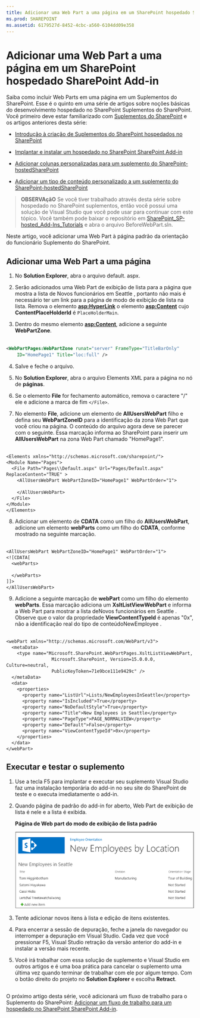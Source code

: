 ```yaml
---
title: Adicionar uma Web Part a uma página em um SharePoint hospedado SharePoint Add-in
ms.prod: SHAREPOINT
ms.assetid: 6179527d-8452-4cbc-a560-6104dd09e358
---
```



# Adicionar uma Web Part a uma página em um SharePoint hospedado SharePoint Add-in
Saiba como incluir Web Parts em uma página em um Suplementos do SharePoint.
Esse é o quinto em uma série de artigos sobre noções básicas do desenvolvimento hospedado no SharePoint Suplementos do SharePoint. Você primeiro deve estar familiarizado com  [Suplementos do SharePoint](sharepoint-add-ins.md) e os artigos anteriores desta série:
  
    
    


-  [Introdução à criação de Suplementos do SharePoint hospedados no SharePoint](get-started-creating-sharepoint-hosted-sharepoint-add-ins.md)
    
  
-  [Implantar e instalar um hospedado no SharePoint SharePoint Add-in](deploy-and-install-a-sharepoint-hosted-sharepoint-add-in.md)
    
  
-  [Adicionar colunas personalizadas para um suplemento do SharePoint-hostedSharePoint](add-custom-columns-to-a-sharepoint-hostedsharepoint-add-in.md)
    
  
-  [Adicionar um tipo de conteúdo personalizado a um suplemento do SharePoint-hostedSharePoint](add-a-custom-content-type-to-a-sharepoint-hostedsharepoint-add-in.md)
    
  

> **OBSERVAçãO**
> Se você tiver trabalhado através desta série sobre hospedado no SharePoint suplementos, então você possui uma solução de Visual Studio que você pode usar para continuar com este tópico. Você também pode baixar o repositório em  [SharePoint_SP-hosted_Add-Ins_Tutorials](https://github.com/OfficeDev/SharePoint_SP-hosted_Add-Ins_Tutorials) e abra o arquivo BeforeWebPart.sln.
  
    
    

Neste artigo, você adicionar uma Web Part à página padrão da orientação do funcionário Suplemento do SharePoint.
## Adicionar uma Web Part a uma página


  
    
    

1. No **Solution Explorer**, abra o arquivo default. aspx.
    
  
2. Serão adicionados uma Web Part de exibição de lista para a página que mostra a lista de Novos funcionários em Seattle , portanto não mais é necessário ter um link para a página de modo de exibição de lista na lista. Remova o elemento **<asp:HyperLink>** o elemento **<asp:Content>** cujo **ContentPlaceHolderId** é `PlaceHolderMain`.
    
  
3. Dentro do mesmo elemento **<asp:Content>**, adicione a seguinte **WebPartZone**.
    
  ```XML
  
<WebPartPages:WebPartZone runat="server" FrameType="TitleBarOnly"
      ID="HomePage1" Title="loc:full" />

  ```

4. Salve e feche o arquivo.
    
  
5. No **Solution Explorer**, abra o arquivo Elements XML para a página no nó de **páginas**.
    
  
6. Se o elemento **File** for fechamento automático, remova o caractere "/" ele e adicione a marca de fim `</File>`.
    
  
7. No elemento **File**, adicione um elemento de **AllUsersWebPart** filho e defina seu **WebPartZoneID** para a identificação da zona Web Part que você criou na página. O conteúdo do arquivo agora deve se parecer com o seguinte. Essa marcação informa ao SharePoint para inserir um **AllUsersWebPart** na zona Web Part chamado "HomePage1".
    
  ```
  
<Elements xmlns="http://schemas.microsoft.com/sharepoint/">
  <Module Name="Pages">
    <File Path="Pages\\Default.aspx" Url="Pages/Default.aspx" ReplaceContent="TRUE" >
      <AllUsersWebPart WebPartZoneID="HomePage1" WebPartOrder="1">

      </AllUsersWebPart>
    </File>
  </Module>
</Elements>

  ```

8. Adicionar um elemento de **CDATA** como um filho do **AllUsersWebPart**, adicione um elemento **webParts** como um filho do **CDATA**, conforme mostrado na seguinte marcação.
    
  ```
  
<AllUsersWebPart WebPartZoneID="HomePage1" WebPartOrder="1">
  <![CDATA[
    <webParts>

    </webParts>
  ]]>
</AllUsersWebPart>
  ```

9. Adicione a seguinte marcação de **webPart** como um filho do elemento **webParts**. Essa marcação adiciona um **XsltListViewWebPart** e informa a Web Part para mostrar a lista deNovos funcionários em Seattle . Observe que o valor da propriedade **ViewContentTypeId** é apenas "0x", não a identificação real do tipo de conteúdoNewEmployee .
    
  ```
  
  <webPart xmlns="http://schemas.microsoft.com/WebPart/v3">
    <metaData>
      <type name="Microsoft.SharePoint.WebPartPages.XsltListViewWebPart, 
                   Microsoft.SharePoint, Version=15.0.0.0, Culture=neutral, 
                   PublicKeyToken=71e9bce111e9429c" />
    </metaData>
    <data>
      <properties>
        <property name="ListUrl">Lists/NewEmployeesInSeattle</property>
        <property name="IsIncluded">True</property>
        <property name="NoDefaultStyle">True</property>
        <property name="Title">New Employees in Seattle</property>
        <property name="PageType">PAGE_NORMALVIEW</property>
        <property name="Default">False</property>
        <property name="ViewContentTypeId">0x</property>
      </properties>
    </data>
  </webPart>
  ```


## Executar e testar o suplemento


  
    
    

1. Use a tecla F5 para implantar e executar seu suplemento Visual Studio faz uma instalação temporária do add-in no seu site do SharePoint de teste e o executa imediatamente o add-in.
    
  
2. Quando página de padrão do add-in for aberto, Web Part de exibição de lista é nele e a lista é exibida.
    
   **Página de Web part do modo de exibição de lista padrão**

  

     ![Página padrão do suplemento com a lista "Novos funcionários em Seattle" exibida em uma Web Part.](images/31e8e4b1-e2e6-416b-b360-9979a1f16fc7.PNG)
  

    
    
  
3. Tente adicionar novos itens à lista e edição de itens existentes.
    
  
4. Para encerrar a sessão de depuração, feche a janela do navegador ou interromper a depuração em Visual Studio. Cada vez que você pressionar F5, Visual Studio retração da versão anterior do add-in e instalar a versão mais recente.
    
  
5. Você irá trabalhar com essa solução de suplemento e Visual Studio em outros artigos e é uma boa prática para cancelar o suplemento uma última vez quando terminar de trabalhar com ele por algum tempo. Com o botão direito do projeto no **Solution Explorer** e escolha **Retract**.
    
  

## 
<a name="Nextsteps"> </a>

O próximo artigo desta série, você adicionará um fluxo de trabalho para o Suplemento do SharePoint:  [Adicionar um fluxo de trabalho para um hospedado no SharePoint SharePoint Add-in](add-a-workflow-to-a-sharepoint-hosted-sharepoint-add-in.md).
  
    
    

